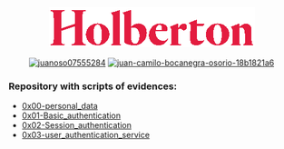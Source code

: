 <p align="center">
    <a href=#><img src="https://raw.githubusercontent.com/jbocane6/logos/main/holberton-logo.png" alt="holberton" /></a></p>
  
  <p align="center">
    <a href="[https://twitter.com/juanoso07555284](https://twitter.com/tbkhosa)" target="blank"><img align="center" src="https://raw.githubusercontent.com/rahuldkjain/github-profile-readme-generator/master/src/images/icons/Social/twitter.svg" alt="juanoso07555284" height="30" width="40" /></a>
  <a href="https://www.linkedin.com/in/thato-khosa-079643109>lipi=urn%3Ali%3Apage%3Ad_flagship3_profile_view_base_contact_details%3B5B0ZE4VTTXCoSfBxrO93hw%3D%3D" target="blank"><img align="center" src="https://raw.githubusercontent.com/Thato1016/github-profile-readme-generator/master/src/images/icons/Social/linked-in-alt.svg" alt="juan-camilo-bocanegra-osorio-18b1821a6" height="30" width="40" /></a>
  </p>

### Repository with scripts of evidences:

- [0x00-personal_data](https://github.com/Thato1016/holbertonschool-backend-user-data/tree/main/0x00-personal_data)
- [0x01-Basic_authentication](https://github.com/Thato1016/holbertonschool-backend-user-data/tree/main/0x01-Basic_authentication)
- [0x02-Session_authentication](https://github.com/Thato1016/holbertonschool-backend-user-data/tree/main/0x02-Session_authentication)
- [0x03-user_authentication_service]([https://github.com/jbocane6/holbertonschool-backend-user-data/tree/master/0x03-user_authentication_service](https://github.com/Thato1016/holbertonschool-backend-user-data/tree/main/0x03-user_authentication_service))

